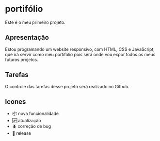# portifólio

Este é o meu primeiro projeto.
## Apresentação

Estou programando um website responsivo, com HTML, CSS e JavaScript, 
que irá servir como meu portifólio pois será onde vou expor todos 
os meus futuros projetos.
## Tarefas

O controle das tarefas desse projeto será realizado no Github.

## Icones

- :package: nova funcionalidade
- :up: atualização
- :beetle: correção de bug
- :checkered_flag: release